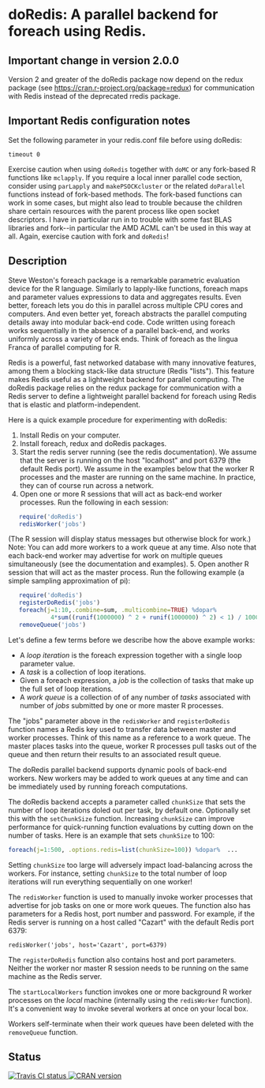 # doRedis: A parallel backend for foreach using Redis.

## Important change in version 2.0.0

Version 2 and greater of the doRedis package now depend on the redux package
(see https://cran.r-project.org/package=redux)
for communication with Redis instead of the deprecated rredis package.

## Important Redis configuration notes

Set the following parameter in your redis.conf file before using doRedis:

```
timeout 0
```

Exercise caution when using `doRedis` together with `doMC` or any  fork-based R
functions like `mclapply`. If you require a local inner parallel code section,
consider using `parLapply` and `makePSOCKcluster` or the related `doParallel`
functions instead of fork-based methods. The fork-based functions can work in
some cases, but might also lead to trouble because the children share certain
resources with the parent process like open socket descriptors. I have in
particular run in to trouble with some fast BLAS libraries and fork--in
particular the AMD ACML can't be used in this way at all. Again, exercise
caution with fork and `doRedis`!

## Description

Steve Weston's foreach package is a remarkable parametric evaluation device for
the R language. Similarly to lapply-like functions, foreach maps and parameter
values expressions to data and aggregates results. Even better, foreach lets
you do this in parallel across multiple CPU cores and computers.  And even
better yet, foreach abstracts the parallel computing details away into modular
back-end code. Code written using foreach works sequentially in the absence of
a parallel back-end, and works uniformly across a variety of back ends.
Think of foreach as the lingua Franca of parallel computing for R.

Redis is a powerful, fast networked database with many innovative features,
among them a blocking stack-like data structure (Redis "lists"). This feature
makes Redis useful as a lightweight backend for parallel computing.  The
doRedis package relies on the redux package for communication with a Redis
server to define a lightweight parallel backend for foreach using Redis that is
elastic and platform-independent.

Here is a quick example procedure for experimenting with doRedis:

1. Install Redis on your computer.
2. Install foreach, redux and doRedis packages.
3. Start the redis server running (see the redis documentation). We assume
   that the server is running on the host "localhost" and port 6379 (the
   default Redis port). We assume in the examples below that the worker R
   processes and the master are running on the same machine. In practice,
   they can of course run across a network.
4. Open one or more R sessions that will act as back-end worker processes. 
   Run the following in each session:
```r
   require('doRedis')
   redisWorker('jobs')
```
   (The R session will display status messages but otherwise block for
   work.)
   Note: You can add more workers to a work queue at any time. Also note
   that each back-end worker may advertise for work on multiple queues
   simultaneously (see the documentation and examples).
5. Open another R session that will act as the master process. Run the
   following example (a simple sampling approximation of pi):
```r
   require('doRedis')
   registerDoRedis('jobs')
   foreach(j=1:10,.combine=sum, .multicombine=TRUE) %dopar%
            4*sum((runif(1000000) ^ 2 + runif(1000000) ^ 2) < 1) / 10000000
   removeQueue('jobs')
```

Let's define a few terms before we describe how the above example works:

* A _loop iteration_ is the foreach expression together with a single
  loop parameter value.
* A _task_ is a collection of loop iterations.
* Given a foreach expression, a _job_ is the collection of tasks that
  make up the full set of loop iterations.
* A _work queue_ is a collection of of any number of _tasks_ associated
  with number of _jobs_ submitted by one or more master R processes.

The "jobs" parameter above in  the `redisWorker` and `registerDoRedis` function
names a Redis key used to transfer data between master and worker processes.
Think of this name as a reference to a work queue. The master places tasks into
the queue, worker R processes pull tasks out of the queue and then return their
results to an associated result queue.

The doRedis parallel  backend supports dynamic pools of back-end workers.  New
workers may be added to work queues at any time and can be immediately used by
running foreach computations.

The doRedis backend accepts a parameter called `chunkSize` that sets the number
of loop iterations doled out per task, by default one. Optionally set this with
the `setChunkSize` function. Increasing `chunkSize` can improve performance for
quick-running function evaluations by cutting down on the number of tasks.
Here is an example that sets `chunkSize` to 100:

```r
foreach(j=1:500, .options.redis=list(chunkSize=100)) %dopar%  ...
```

Setting `chunkSize` too large will adversely impact load-balancing across
the workers. For instance, setting `chunkSize` to the total number of loop
iterations will run everything sequentially on one worker!

The `redisWorker` function is used to manually invoke worker processes that
advertise for job tasks on one or more work queues. The function also has
parameters for a Redis host, port number and password. For example, if the
Redis server is running on a host called "Cazart" with the default Redis port
6379:
```
redisWorker('jobs', host='Cazart', port=6379)
```

The `registerDoRedis` function also contains host and port parameters.
Neither the worker nor master R session needs to be running on the same
machine as the Redis server.

The `startLocalWorkers` function invokes one or more background R worker
processes on the _local_ machine (internally using the `redisWorker` function).
It's a convenient way to invoke several workers at once on your local box.

Workers self-terminate when their work queues have been deleted with the
`removeQueue` function.

## Status
<a href="https://travis-ci.org/bwlewis/doRedis">
<img src="https://travis-ci.org/bwlewis/doRedis.svg?branch=master" alt="Travis CI status"></img>
</a>
<a href="https://cran.r-project.org/package=doRedis">
<img src="http://www.r-pkg.org/badges/version/doRedis" alt="CRAN version"></img>
</a>

